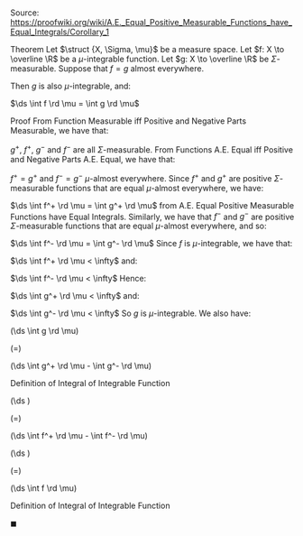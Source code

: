 # 

Source: https://proofwiki.org/wiki/A.E._Equal_Positive_Measurable_Functions_have_Equal_Integrals/Corollary_1

Theorem
Let $\struct {X, \Sigma, \mu}$ be a measure space.
Let $f: X \to \overline \R$ be a $\mu$-integrable function.
Let $g: X \to \overline \R$ be $\Sigma$-measurable.
Suppose that $f = g$ almost everywhere.

Then $g$ is also $\mu$-integrable, and:

$\ds \int f \rd \mu = \int g \rd \mu$


Proof
From Function Measurable iff Positive and Negative Parts Measurable, we have that: 

$g^+$, $f^+$, $g^-$ and $f^-$ are all $\Sigma$-measurable.
From Functions A.E. Equal iff Positive and Negative Parts A.E. Equal, we have that: 

$f^+ = g^+$ and $f^- = g^-$ $\mu$-almost everywhere.
Since $f^+$ and $g^+$ are positive $\Sigma$-measurable functions that are equal $\mu$-almost everywhere, we have: 

$\ds \int f^+ \rd \mu = \int g^+ \rd \mu$
from A.E. Equal Positive Measurable Functions have Equal Integrals.
Similarly, we have that $f^-$ and $g^-$ are positive $\Sigma$-measurable functions that are equal $\mu$-almost everywhere, and so:

$\ds \int f^- \rd \mu = \int g^- \rd \mu$
Since $f$ is $\mu$-integrable, we have that: 

$\ds \int f^+ \rd \mu < \infty$
and:

$\ds \int f^- \rd \mu < \infty$
Hence: 

$\ds \int g^+ \rd \mu < \infty$
and:

$\ds \int g^- \rd \mu < \infty$
So $g$ is $\mu$-integrable.
We also have: 














\(\ds \int g \rd \mu\)

\(=\)







\(\ds \int g^+ \rd \mu - \int g^- \rd \mu\)





Definition of Integral of Integrable Function














\(\ds \)

\(=\)







\(\ds \int f^+ \rd \mu - \int f^- \rd \mu\)




















\(\ds \)

\(=\)







\(\ds \int f \rd \mu\)





Definition of Integral of Integrable Function



$\blacksquare$





